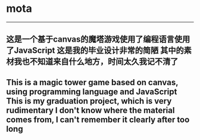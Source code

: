 # mota
---------------------------------------------------------------
这是一个基于canvas的魔塔游戏使用了编程语言使用了JavaScript
这是我的毕业设计非常的简陋
其中的素材我也不知道来自什么地方，时间太久我记不清了
---------------------------------------------------------------
This is a magic tower game based on canvas, using programming language and JavaScript
This is my graduation project, which is very rudimentary
I don't know where the material comes from, I can't remember it clearly after too long
---------------------------------------------------------------
